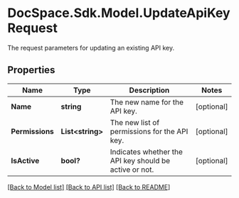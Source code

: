 # DocSpace.Sdk.Model.UpdateApiKeyRequest
The request parameters for updating an existing API key.

## Properties

Name | Type | Description | Notes
------------ | ------------- | ------------- | -------------
**Name** | **string** | The new name for the API key. | [optional] 
**Permissions** | **List&lt;string&gt;** | The new list of permissions for the API key. | [optional] 
**IsActive** | **bool?** | Indicates whether the API key should be active or not. | [optional] 

[[Back to Model list]](../README.md#documentation-for-models) [[Back to API list]](../README.md#documentation-for-api-endpoints) [[Back to README]](../README.md)

